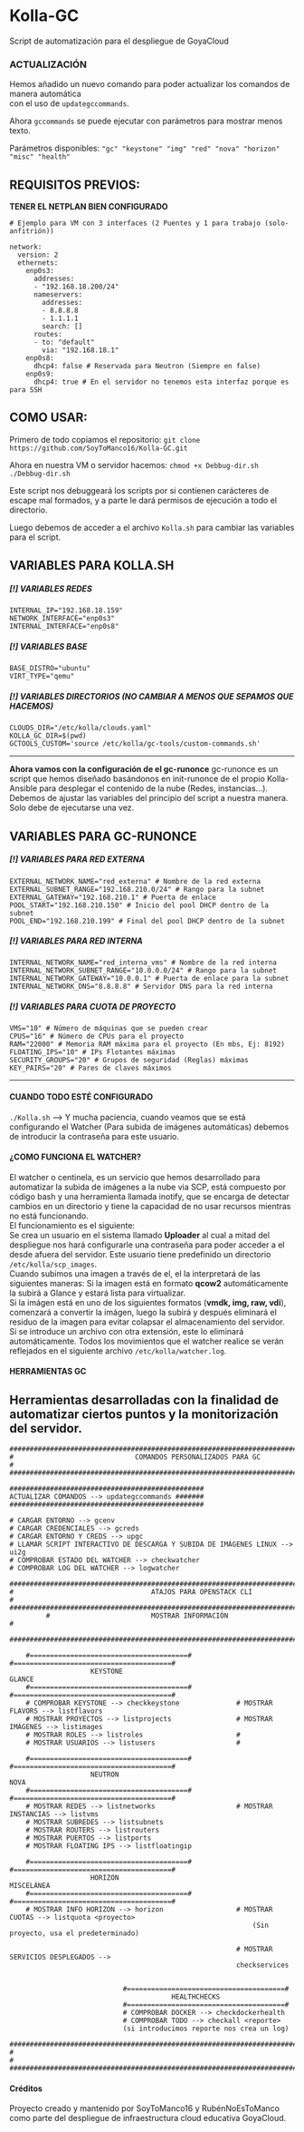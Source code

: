 # Kolla-GC
Script de automatización para el despliegue de GoyaCloud

### ACTUALIZACIÓN
Hemos añadido un nuevo comando para poder actualizar los comandos de manera automática <br>
con el uso de `updategccommands`.

Ahora `gccommands` se puede ejecutar con parámetros para mostrar menos texto. <br>

Parámetros disponibles: `"gc" "keystone" "img" "red" "nova" "horizon" "misc" "health"`


## REQUISITOS PREVIOS:
**TENER EL NETPLAN BIEN CONFIGURADO**

```shell
# Ejemplo para VM con 3 interfaces (2 Puentes y 1 para trabajo (solo-anfitrión)) 

network:
  version: 2
  ethernets:
    enp0s3:
      addresses:
      - "192.168.18.200/24"
      nameservers:
        addresses:
        - 8.8.8.8
        - 1.1.1.1
        search: []
      routes:
      - to: "default"
        via: "192.168.18.1"
    enp0s8:
      dhcp4: false # Reservada para Neutron (Siempre en false)
    enp0s9:
      dhcp4: true # En el servidor no tenemos esta interfaz porque es para SSH

```


## COMO USAR:
Primero de todo copiamos el repositorio:
`git clone https://github.com/SoyToManco16/Kolla-GC.git`

Ahora en nuestra VM o servidor hacemos:
`chmod +x Debbug-dir.sh`
`./Debbug-dir.sh`

Este script nos debuggeará los scripts por si contienen carácteres de escape 
mal formados, y a parte le dará permisos de ejecución a todo el directorio.

Luego debemos de acceder a el archivo `Kolla.sh` para cambiar las variables
para el script.

**VARIABLES PARA KOLLA.SH**
---
##### [!] VARIABLES REDES
```shell
INTERNAL_IP="192.168.18.159"
NETWORK_INTERFACE="enp0s3"
INTERNAL_INTERFACE="enp0s8"
```

##### [!] VARIABLES BASE
```shell
BASE_DISTRO="ubuntu"
VIRT_TYPE="qemu"
```

##### [!] VARIABLES DIRECTORIOS (NO CAMBIAR A MENOS QUE SEPAMOS QUE HACEMOS)
```shell
CLOUDS_DIR="/etc/kolla/clouds.yaml" 
KOLLA_GC_DIR=$(pwd)
GCTOOLS_CUSTOM='source /etc/kolla/gc-tools/custom-commands.sh'
```
---

**Ahora vamos con la configuración de el gc-runonce**
gc-runonce es un script que hemos diseñado basándonos en init-runonce de el propio Kolla-Ansible para desplegar el contenido de la nube (Redes, instancias...).
Debemos de ajustar las variables del principio del script a nuestra manera.
Solo debe de ejecutarse una vez.

**VARIABLES PARA GC-RUNONCE**
---
##### [!] VARIABLES PARA RED EXTERNA

```shell
EXTERNAL_NETWORK_NAME="red_externa" # Nombre de la red externa
EXTERNAL_SUBNET_RANGE="192.168.210.0/24" # Rango para la subnet
EXTERNAL_GATEWAY="192.168.210.1" # Puerta de enlace
POOL_START="192.168.210.150" # Inicio del pool DHCP dentro de la subnet
POOL_END="192.168.210.199" # Final del pool DHCP dentro de la subnet
```

##### [!] VARIABLES PARA RED INTERNA
```shell
INTERNAL_NETWORK_NAME="red_interna_vms" # Nombre de la red interna
INTERNAL_NETWORK_SUBNET_RANGE="10.0.0.0/24" # Rango para la subnet
INTERNAL_NETWORK_GATEWAY="10.0.0.1" # Puerta de enlace para la subnet
INTERNAL_NETWORK_DNS="8.8.8.8" # Servidor DNS para la red interna
```

##### [!] VARIABLES PARA CUOTA DE PROYECTO
```shell
VMS="10" # Número de máquinas que se pueden crear 
CPUS="16" # Número de CPUs para el proyecto
RAM="22000" # Memoria RAM máxima para el proyecto (En mbs, Ej: 8192)
FLOATING_IPS="10" # IPs Flotantes máximas
SECURITY_GROUPS="20" # Grupos de seguridad (Reglas) máximas
KEY_PAIRS="20" # Pares de claves máximos
```
---
#### CUANDO TODO ESTÉ CONFIGURADO 
`./Kolla.sh` --> Y mucha paciencia, cuando veamos que se está configurando el Watcher (Para subida de imágenes automáticas) debemos de introducir la contraseña para este usuario.

#### ¿COMO FUNCIONA EL WATCHER?
El watcher o centinela, es un servicio que hemos desarrollado para automatizar la subida de imágenes a la nube via SCP, está compuesto por código bash y una herramienta llamada inotify, que se encarga de detectar cambios en un directorio y tiene la capacidad de no usar recursos mientras no está funcionando.<br>
El funcionamiento es el siguiente:<br>
Se crea un usuario en el sistema llamado **Uploader** al cual a mitad del despliegue nos hará configurarle una contraseña para poder acceder a el desde afuera del servidor.
Este usuario tiene predefinido un directorio `/etc/kolla/scp_images`. 
<br>
Cuando subimos una imagen a través de el, el la interpretará de las siguientes maneras:
Si la imagen está en formato **qcow2** automáticamente la subirá a Glance y estará lista para virtualizar.<br>
Si la imágen está en uno de los siguientes formatos (**vmdk, img, raw, vdi**), comenzará a convertir la imágen, luego la subirá y después eliminará el residuo de la imagen para evitar colapsar el almacenamiento del servidor.
<br>Si se introduce un archivo con otra extensión, este lo eliminará automáticamente.
Todos los movimientos que el watcher realice se verán reflejados en el siguiente archivo `/etc/kolla/watcher.log`.

#### HERRAMIENTAS GC
Herramientas desarrolladas con la finalidad de automatizar ciertos puntos y la monitorización del servidor.
---

```shell
#############################################################################################
#                              COMANDOS PERSONALIZADOS PARA GC                              #
#############################################################################################

################################################
ACTUALIZAR COMANDOS --> updategccommands #######
################################################

# CARGAR ENTORNO --> gcenv
# CARGAR CREDENCIALES --> gcreds
# CARGAR ENTORNO Y CREDS --> upgc
# LLAMAR SCRIPT INTERACTIVO DE DESCARGA Y SUBIDA DE IMÁGENES LINUX --> ui2g
# COMPROBAR ESTADO DEL WATCHER --> checkwatcher
# COMPROBAR LOG DEL WATCHER --> logwatcher

#############################################################################################
#                                  ATAJOS PARA OPENSTACK CLI                                #
#############################################################################################
         #                         MOSTRAR INFORMACIÓN                           #
         #########################################################################

    #=======================================#           #=======================================#
                    KEYSTONE                                            GLANCE
    #=======================================#           #=======================================#
    # COMPROBAR KEYSTONE --> checkkeystone              # MOSTRAR FLAVORS --> listflavors
    # MOSTRAR PROYECTOS --> listprojects                # MOSTRAR IMÁGENES --> listimages
    # MOSTRAR ROLES --> listroles                       #
    # MOSTRAR USUARIOS --> listusers                    #

    #=======================================#           #=======================================#
                    NEUTRON                                               NOVA
    #=======================================#           #=======================================#
    # MOSTRAR REDES --> listnetworks                    # MOSTRAR INSTANCIAS --> listvms
    # MOSTRAR SUBREDES --> listsubnets
    # MOSTRAR ROUTERS --> listrouters
    # MOSTRAR PUERTOS --> listports
    # MOSTRAR FLOATING IPS --> listfloatingip

    #=======================================#           #=======================================#
                    HORIZON                                            MISCELÁNEA
    #=======================================#           #=======================================#
    # MOSTRAR INFO HORIZON --> horizon                  # MOSTRAR CUOTAS --> listquota <proyecto>
                                                            (Sin proyecto, usa el predeterminado)

                                                        # MOSTRAR SERVICIOS DESPLEGADOS -->
                                                        checkservices


                            #=======================================#
                                        HEALTHCHECKS
                            #=======================================#
                            # COMPROBAR DOCKER --> checkdockerhealth
                            # COMPROBAR TODO --> checkall <reporte>
                            (si introducimos reporte nos crea un log)

#############################################################################################
#                                                                                           #
#############################################################################################
```

#### Créditos
Proyecto creado y mantenido por SoyToManco16 y RubénNoEsToManco como parte del despliegue de infraestructura cloud educativa GoyaCloud.
